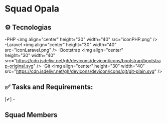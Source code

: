 # Squad Opala 


## ⚙️ Tecnologias

-PHP <img align="center" height="30" width="40" src="iconPHP.png" />         
-Laravel <img align="center" height="30" width="40" src="iconLaravel.png" />
-Bootstrap <img align="center" height="30" width="40" src="https://cdn.jsdelivr.net/gh/devicons/devicon/icons/bootstrap/bootstrap-original.svg" />
-Git <img align="center" height="30" width="40" src="https://cdn.jsdelivr.net/gh/devicons/devicon/icons/git/git-plain.svg" />
            
          

## ✅ Tasks and Requirements:

[✔] -

## Squad Members

